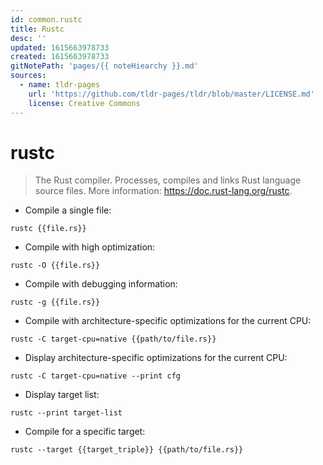 ```yaml
---
id: common.rustc
title: Rustc
desc: ''
updated: 1615663978733
created: 1615663978733
gitNotePath: 'pages/{{ noteHiearchy }}.md'
sources:
  - name: tldr-pages
    url: 'https://github.com/tldr-pages/tldr/blob/master/LICENSE.md'
    license: Creative Commons
---
```

# rustc

> The Rust compiler.
> Processes, compiles and links Rust language source files.
> More information: <https://doc.rust-lang.org/rustc>.

- Compile a single file:

`rustc {{file.rs}}`

- Compile with high optimization:

`rustc -O {{file.rs}}`

- Compile with debugging information:

`rustc -g {{file.rs}}`

- Compile with architecture-specific optimizations for the current CPU:

`rustc -C target-cpu=native {{path/to/file.rs}}`

- Display architecture-specific optimizations for the current CPU:

`rustc -C target-cpu=native --print cfg`

- Display target list:

`rustc --print target-list`

- Compile for a specific target:

`rustc --target {{target_triple}} {{path/to/file.rs}}`


